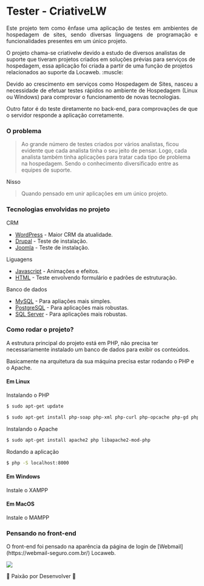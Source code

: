 # Tester - CriativeLW
<p align="justify">Este projeto tem como ênfase uma aplicação de testes em ambientes de hospedagem de sites, sendo diversas linguagens de programação
e funcionalidades presentes em um único projeto.</p>

<p>O projeto chama-se criativelw devido a estudo de diversos analistas de suporte que tiveram projetos criados em soluções prévias
para serviços de hospedagem, essa aplicação foi criada a partir de uma função de projetos relacionados ao suporte da Locaweb. :muscle:</p>

<p align="justify">Devido ao crescimento em serviços como Hospedagem de Sites, nasceu a necessidade de efetuar testes
rápidos no ambiente de Hospedagem (Linux ou Windows) para comprovar o funcionamento de novas tecnologias.</p>

<p align="justify">Outro fator é do teste diretamente no back-end, para comprovações de que o servidor responde a aplicação corretamente.</p>

### O problema

> Ao grande número de testes criados por vários analistas, ficou evidente que cada analista tinha o seu jeito de pensar.
> Logo, cada analista também tinha aplicações para tratar cada tipo de problema na hospedagem.
> Sendo o conhecimento diversificado entre as equipes de suporte.

<p>Nisso</p>

> Quando pensado em unir aplicações em um único projeto.

### Tecnologias envolvidas no projeto

<p>CRM</p>

* [WordPress](https://breakdance.github.io/breakdance/) - Maior CRM da atualidade.
* [Drupal](https://breakdance.github.io/breakdance/) - Teste de instalação.
* [Joomla](https://breakdance.github.io/breakdance/) - Teste de instalação.

<p>Liguagens</p>

* [Javascript](https://breakdance.github.io/breakdance/) - Animações e efeitos.
* [HTML](https://breakdance.github.io/breakdance/) - Teste envolvendo formulário e padrões de estruturação.

<p>Banco de dados</p>

* [MySQL](https://breakdance.github.io/breakdance/) - Para apliações mais simples.
* [PostgreSQL](https://breakdance.github.io/breakdance/) - Para aplicações mais robustas.
* [SQL Server](https://breakdance.github.io/breakdance/) - Para aplicações mais robustas.


### Como rodar o projeto?

<p>A estrutura principal do projeto está em PHP, não precisa ter necessariamente instalado um banco de dados para exibir os conteúdos.</p>

<p>Basicamente na arquitetura da sua máquina precisa estar rodando o PHP e o Apache.</p>

#### Em Linux 

<p>Instalando o PHP</p>

```sh
$ sudo apt-get update
```

```sh
$ sudo apt-get install php-soap php-xml php-curl php-opcache php-gd php-sqlite3 php-mbstring
```

<p>Instalando o Apache</p>

```sh
$ sudo apt-get install apache2 php libapache2-mod-php
```

<p>Rodando a aplicação</p>

```sh
$ php -S localhost:8000
```

#### Em Windows

<p>Instale o XAMPP</p>

#### Em MacOS

<p>Instale o MAMPP</p>

### Pensando no front-end

<p>O front-end foi pensado na aparência da página de login de [Webmail](https://webmail-seguro.com.br/) Locaweb. </p>
<img src="https://i.imgur.com/x4abDHP.png">





:heartbeat: Paixão por Desenvolver :heartbeat:
